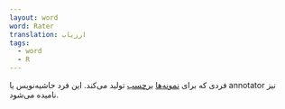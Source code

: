 ```yaml
---
layout: word
word: Rater
translation: ارزیاب
tags:
  - word
  - R
---
```

فردی که برای [نمونه‌ها](/E/example) [برچسب](/L/label) تولید می‌کند. این فرد حاشیه‌نویس یا annotator نیز نامیده می‌شود.